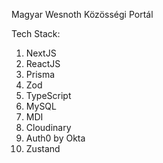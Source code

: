 Magyar Wesnoth Közösségi Portál

Tech Stack:

1. NextJS
2. ReactJS
3. Prisma
4. Zod
5. TypeScript
6. MySQL
7. MDI
8. Cloudinary
9. Auth0 by Okta
10. Zustand
